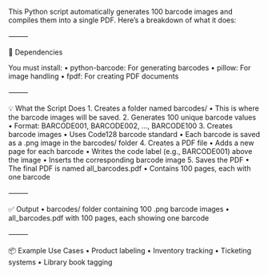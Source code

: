This Python script automatically generates 100 barcode images and compiles them into a single PDF. Here’s a breakdown of what it does:

⸻

🔧 Dependencies

You must install:
	•	python-barcode: For generating barcodes
	•	pillow: For image handling
	•	fpdf: For creating PDF documents

⸻

💡 What the Script Does
	1.	Creates a folder named barcodes/
	•	This is where the barcode images will be saved.
	2.	Generates 100 unique barcode values
	•	Format: BARCODE001, BARCODE002, …, BARCODE100
	3.	Creates barcode images
	•	Uses Code128 barcode standard
	•	Each barcode is saved as a .png image in the barcodes/ folder
	4.	Creates a PDF file
	•	Adds a new page for each barcode
	•	Writes the code label (e.g., BARCODE001) above the image
	•	Inserts the corresponding barcode image
	5.	Saves the PDF
	•	The final PDF is named all_barcodes.pdf
	•	Contains 100 pages, each with one barcode

⸻

✅ Output
	•	barcodes/ folder containing 100 .png barcode images
	•	all_barcodes.pdf with 100 pages, each showing one barcode

⸻

📦 Example Use Cases
	•	Product labeling
	•	Inventory tracking
	•	Ticketing systems
	•	Library book tagging
